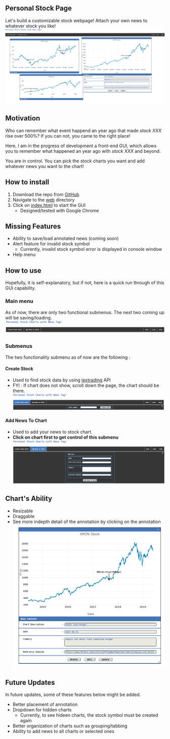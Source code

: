 ## Personal Stock Page
Let's build a customizable stock webpage!  Attach your own news to whatever stock you like!
![alt text](https://raw.githubusercontent.com/richardl911/personal-stock-page/master/images/highlight.PNG)

## Motivation
Who can remember what event happend an year ago that made <em> stock XXX </em> rise over 500%?  If you can not, you came to the right place!

Here, I am in the progress of development a front-end GUI, which allows you to remember what happened an year ago with <em> stock XXX </em> and beyond.

You are in control.  You can pick the stock charts you want and add whatever news you want to the chart!

## How to install
1. Download the repo from [GitHub](https://github.com/richardl911/personal-stock-page.git)
2. Navigate to the [web](./web/) directory
3. Click on [index.html](./web/index.html) to start the GUI
    * Designed/tested with Google Chrome

## Missing Features
- Ability to save/load annotated news (coming soon)
- Alert feature for invalid stock symbol
    + Currently, invalid stock symbol error is displayed in console window
- Help menu


## How to use
Hopefully, it is self-explanatory, but if not, here is a quick run through of this GUI capability.

### Main menu
As of now, there are only two functional submenus.  The next two coming up will be saving/loading.
![alt text](https://raw.githubusercontent.com/richardl911/personal-stock-page/master/images/menu.PNG)

### Submenus
The two functionality submenu as of now are the following :

#### Create Stock
- Used to find stock data by using [iextrading](https://iextrading.com) API
- FYI : If chart does not show, scroll down the page, the chart should be there.
![alt text](https://raw.githubusercontent.com/richardl911/personal-stock-page/master/images/createChart.PNG)

#### Add News To Chart
- Used to add your news to stock chart.<br>
- <strong> Click on chart first to get control of this submenu </strong>
![alt text](https://raw.githubusercontent.com/richardl911/personal-stock-page/master/images/addNews.PNG)

## Chart's Ability
- Resizable
- Draggable
- See more indepth detail of the annotation by clicking on the annotation
![alt text](https://raw.githubusercontent.com/richardl911/personal-stock-page/master/images/chart.PNG)

## Future Updates
In future updates, some of these features below might be added.
- Better placement of annotation
- Dropdown for hidden charts
    - Currently, to see hideen charts, the stock symbol must be created again
- Better organization of charts such as grouping/tabbing
- Ability to add news to all charts or selected ones

